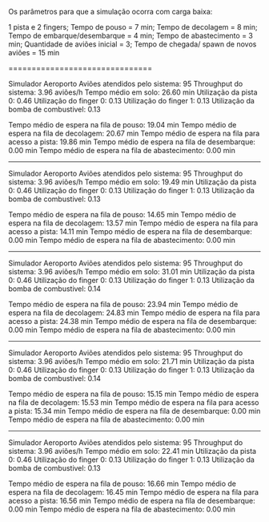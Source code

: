Os parâmetros para que a simulação ocorra com carga baixa:

1 pista e 2 fingers;
Tempo de pouso = 7 min;
Tempo de decolagem = 8 min;
Tempo de embarque/desembarque = 4 min;
Tempo de abastecimento = 3 min;
Quantidade de aviões inicial = 3;
Tempo de chegada/ spawn de novos aviões = 15 min

===============================

Simulador Aeroporto
Aviões atendidos pelo sistema: 95
Throughput do sistema: 3.96 aviões/h
Tempo médio em solo: 26.60 min
Utilização da pista 0: 0.46
Utilização do finger 0: 0.13
Utilização do finger 1: 0.13
Utilização da bomba de combustivel: 0.13

Tempo médio de espera na fila de pouso: 19.04 min
Tempo médio de espera na fila de decolagem: 20.67 min
Tempo médio de espera na fila para acesso a pista: 19.86 min
Tempo médio de espera na fila de desembarque: 0.00 min
Tempo médio de espera na fila de abastecimento: 0.00 min

-----------------------------------------------------

Simulador Aeroporto
Aviões atendidos pelo sistema: 95
Throughput do sistema: 3.96 aviões/h
Tempo médio em solo: 19.49 min
Utilização da pista 0: 0.46
Utilização do finger 0: 0.13
Utilização do finger 1: 0.13
Utilização da bomba de combustivel: 0.13

Tempo médio de espera na fila de pouso: 14.65 min
Tempo médio de espera na fila de decolagem: 13.57 min
Tempo médio de espera na fila para acesso a pista: 14.11 min
Tempo médio de espera na fila de desembarque: 0.00 min
Tempo médio de espera na fila de abastecimento: 0.00 min

----------------------------------------------------------

Simulador Aeroporto
Aviões atendidos pelo sistema: 95
Throughput do sistema: 3.96 aviões/h
Tempo médio em solo: 31.01 min
Utilização da pista 0: 0.46
Utilização do finger 0: 0.13
Utilização do finger 1: 0.13
Utilização da bomba de combustivel: 0.14

Tempo médio de espera na fila de pouso: 23.94 min
Tempo médio de espera na fila de decolagem: 24.83 min
Tempo médio de espera na fila para acesso a pista: 24.38 min
Tempo médio de espera na fila de desembarque: 0.00 min
Tempo médio de espera na fila de abastecimento: 0.00 min

------------------------------------------------------

Simulador Aeroporto
Aviões atendidos pelo sistema: 95
Throughput do sistema: 3.96 aviões/h
Tempo médio em solo: 21.71 min
Utilização da pista 0: 0.46
Utilização do finger 0: 0.13
Utilização do finger 1: 0.13
Utilização da bomba de combustivel: 0.14

Tempo médio de espera na fila de pouso: 15.15 min
Tempo médio de espera na fila de decolagem: 15.53 min
Tempo médio de espera na fila para acesso a pista: 15.34 min
Tempo médio de espera na fila de desembarque: 0.00 min
Tempo médio de espera na fila de abastecimento: 0.00 min

---------------------------------------------------------

Simulador Aeroporto
Aviões atendidos pelo sistema: 95
Throughput do sistema: 3.96 aviões/h
Tempo médio em solo: 22.41 min
Utilização da pista 0: 0.46
Utilização do finger 0: 0.13
Utilização do finger 1: 0.13
Utilização da bomba de combustivel: 0.13

Tempo médio de espera na fila de pouso: 16.66 min
Tempo médio de espera na fila de decolagem: 16.45 min
Tempo médio de espera na fila para acesso a pista: 16.56 min
Tempo médio de espera na fila de desembarque: 0.00 min
Tempo médio de espera na fila de abastecimento: 0.00 min